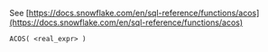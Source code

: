 See [https://docs.snowflake.com/en/sql-reference/functions/acos](https://docs.snowflake.com/en/sql-reference/functions/acos)
```
ACOS( <real_expr> )
```

